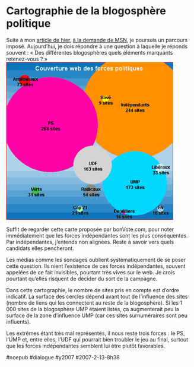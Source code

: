 # Cartographie de la blogosphère politique

Suite à mon [article de hier](segolene-l%e2%80%99impossible-synthese.md), [à la demande de MSN](http://2007.fr.msn.com/blog/), je poursuis un parcours imposé. Aujourd’hui, je dois répondre à une question à laquelle je réponds souvent : « Des différentes blogosphères quels éléments marquants retenez-vous ? »
![](_i/200702map.gif)

Suffit de regarder cette carte proposée par bonVote.com, pour noter immédiatement que les forces indépendantes sont les plus conséquentes. Par indépendantes, j’entends non alignées. Reste à savoir vers quels candidats elles pencheront.

Les médias comme les sondages oublient systématiquement de se poser cette question. Ils nient l’existence de ces forces indépendantes, souvent appelées de ce fait invisibles, pourtant très vives sur le web. Je crois pourtant qu’elles risquent de décider du sort de la campagne.

Dans cette cartographie, le nombre de sites pris en compte est d’ordre indicatif. La surface des cercles dépend avant tout de l’influence des sites (nombre de liens qui les connectent au reste de la blogosphère). Si les 1 000 sites de la blogosphère UMP étaient listés, ça augmenterait peu la surface de la zone d’influence UMP (car ces sites surnuméraires sont peu influents).

Les extrêmes étant très mal représentés, il nous reste trois forces : le PS, l’UMP et, entre elles, l’UDF qui pourrait bien troubler le jeu au final, surtout que les forces indépendantes semblent lui être plutôt favorables.

#noepub #dialogue #y2007 #2007-2-13-8h38
